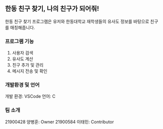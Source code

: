 ## 한동 친구 찾기, 나의 친구가 되어줘!
한동 친구 찾기 프로그램은 유저와 한동대학교 재학생들의 유사도 정보를 바탕으로 친구를 매칭해줍니다.

### 프로그램 기능
1. 사용자 검색
2. 유사도 계산
3. 친구 추가 및 관리
4. 메시지 전송 및 확인

### 개발환경 및 언어
개발 환경: VSCode
언어: C

### 팀 소개
21900428 양병훈: Owner 
21900584 이태민: Contributor
